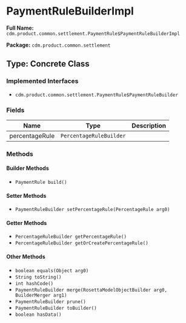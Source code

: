 # PaymentRuleBuilderImpl

**Full Name:** `cdm.product.common.settlement.PaymentRule$PaymentRuleBuilderImpl`

**Package:** `cdm.product.common.settlement`

## Type: Concrete Class

### Implemented Interfaces

- `cdm.product.common.settlement.PaymentRule$PaymentRuleBuilder`

### Fields

| Name | Type | Description |
|------|------|-------------|
| percentageRule | `PercentageRuleBuilder` |  |

### Methods

#### Builder Methods

- `PaymentRule build()`

#### Setter Methods

- `PaymentRuleBuilder setPercentageRule(PercentageRule arg0)`

#### Getter Methods

- `PercentageRuleBuilder getPercentageRule()`
- `PercentageRuleBuilder getOrCreatePercentageRule()`

#### Other Methods

- `boolean equals(Object arg0)`
- `String toString()`
- `int hashCode()`
- `PaymentRuleBuilder merge(RosettaModelObjectBuilder arg0, BuilderMerger arg1)`
- `PaymentRuleBuilder prune()`
- `PaymentRuleBuilder toBuilder()`
- `boolean hasData()`

